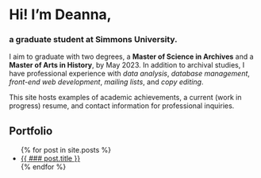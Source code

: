 # Hi! I’m Deanna,
### a graduate student at Simmons University.

I aim to graduate with two degrees, a **Master of Science in Archives** and a **Master of Arts in History**, by May 2023. In addition to archival studies, I have professional experience with *data analysis*, *database management*, *front-end web development*, *mailing lists*, and *copy editing*.

This site hosts examples of academic achievements, a current (work in progress) resume, and contact information for professional inquiries.

## Portfolio
<ul>
  {% for post in site.posts %}
    <li>
      <a href="{{ post.url }}">{{ ### post.title }}</a>
    </li>
  {% endfor %}
</ul>
